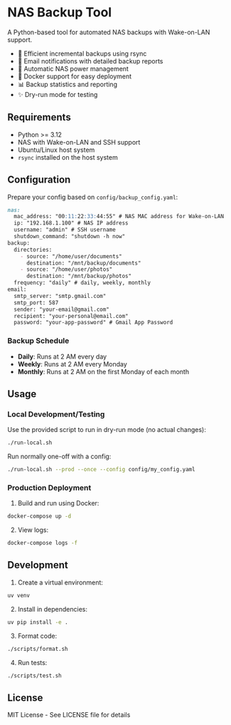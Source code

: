 # NAS Backup Tool

A Python-based tool for automated NAS backups with Wake-on-LAN support.

- 🔄 Efficient incremental backups using rsync
- 📧 Email notifications with detailed backup reports
- 🔌 Automatic NAS power management
- 🐳 Docker support for easy deployment
- 📊 Backup statistics and reporting
- ✨ Dry-run mode for testing

## Requirements

- Python >= 3.12
- NAS with Wake-on-LAN and SSH support
- Ubuntu/Linux host system
- `rsync` installed on the host system

## Configuration

Prepare your config based on `config/backup_config.yaml`:
```yaml:README.md
nas:
  mac_address: "00:11:22:33:44:55" # NAS MAC address for Wake-on-LAN
  ip: "192.168.1.100" # NAS IP address
  username: "admin" # SSH username
  shutdown_command: "shutdown -h now"
backup:
  directories:
    - source: "/home/user/documents"
      destination: "/mnt/backup/documents"
    - source: "/home/user/photos"
      destination: "/mnt/backup/photos"
  frequency: "daily" # daily, weekly, monthly
email:
  smtp_server: "smtp.gmail.com"
  smtp_port: 587
  sender: "your-email@gmail.com"
  recipient: "your-personal@email.com"
  password: "your-app-password" # Gmail App Password
```

### Backup Schedule

- **Daily**: Runs at 2 AM every day
- **Weekly**: Runs at 2 AM every Monday
- **Monthly**: Runs at 2 AM on the first Monday of each month

## Usage

### Local Development/Testing

Use the provided script to run in dry-run mode (no actual changes):
```bash
./run-local.sh
```

Run normally one-off with a config:
```bash
./run-local.sh --prod --once --config config/my_config.yaml
```

### Production Deployment

1. Build and run using Docker:
```bash
docker-compose up -d
```

2. View logs:
```bash
docker-compose logs -f
```

## Development

1. Create a virtual environment:
```bash
uv venv
```

2. Install in dependencies:
```bash
uv pip install -e .
```

3. Format code:
```bash
./scripts/format.sh
```

4. Run tests:
```bash
./scripts/test.sh
```

## License

MIT License - See LICENSE file for details

